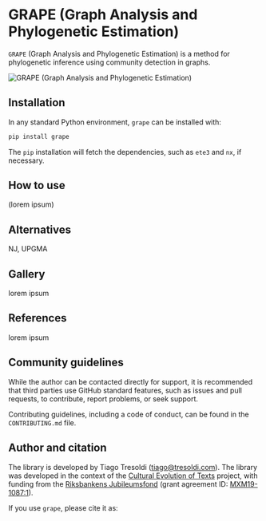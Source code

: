 # GRAPE (Graph Analysis and Phylogenetic Estimation)

`GRAPE` (Graph Analysis and Phylogenetic Estimation) is a method for phylogenetic inference using community detection in graphs. 

![GRAPE (Graph Analysis and Phylogenetic Estimation)](https://raw.githubusercontent.com/tresoldi/grape/master/docs/grape_logo.png)

## Installation

In any standard Python environment, `grape` can be installed with:

```bash
pip install grape
```

The `pip` installation will fetch the dependencies, such as `ete3` and `nx`, if
necessary.

## How to use

(lorem ipsum)

## Alternatives

NJ, UPGMA

## Gallery

lorem ipsum

## References

lorem ipsum

## Community guidelines

While the author can be contacted directly for support, it is recommended that
third parties use GitHub standard features, such as issues and pull requests, to
contribute, report problems, or seek support.

Contributing guidelines, including a code of conduct, can be found in the
`CONTRIBUTING.md` file.

## Author and citation

The library is developed by Tiago Tresoldi (tiago@tresoldi.com). The library was developed in the context of
the [Cultural Evolution of Texts](https://github.com/evotext/) project, with funding from the
[Riksbankens Jubileumsfond](https://www.rj.se/) (grant agreement ID:
[MXM19-1087:1](https://www.rj.se/en/anslag/2019/cultural-evolution-of-texts/)).

If you use `grape`, please cite it as:

